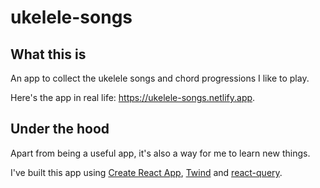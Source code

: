 # ukelele-songs

## What this is

An app to collect the ukelele songs and chord progressions I like to play.

Here's the app in real life: https://ukelele-songs.netlify.app.

## Under the hood

Apart from being a useful app, it's also a way for me to learn new things.

I've built this app using [Create React App](https://create-react-app.dev/), [Twind](https://twind.dev) and [react-query](https://react-query.tanstack.com/).
